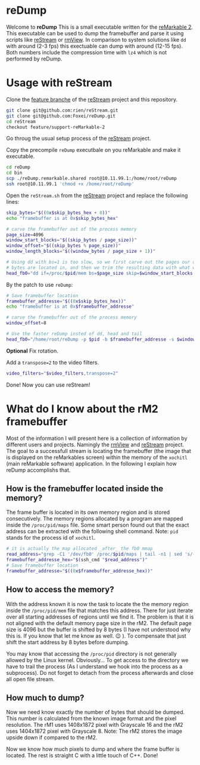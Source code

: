# reDump

Welcome to **reDump** 
This is a small executable written for the [reMarkable 2](https://remarkable.com/). This executable can be used to dump the framebuffer and parse it using scripts like [reStream](https://github.com/rien/reStream) or [rmView](https://github.com/bordaigorl/rmview). In comparison to  system solutions like `dd` with around (2-3 fps) this exectuable can dump with around (12-15 fps). Both numbers include the compression time with `lz4` which is not performed by reDump.

# Usage with reStream

Clone the [feature branche](https://github.com/rien/reStream/tree/feature/support-reMarkable-2) of the [reStream](https://github.com/rien/reStream) project and this repository.
```bash
git clone git@github.com:rien/reStream.git
git clone git@github.com:Foxei/reDump.git
cd reStream
checkout feature/support-reMarkable-2
```

Go throug the usual setup process of the [reStream](https://github.com/rien/reStream) project.

Copy the precompile `reDump` executbale on you reMarkable and make it executable.
```bash
cd reDump
cd bin
scp ./reDump.remarkable.shared root@10.11.99.1:/home/root/reDump
ssh root@10.11.99.1 'chmod +x /home/root/reDump'
```

Open the `reStream.sh` from the [reStream](https://github.com/rien/reStream) project and replace the following lines:

```bash
skip_bytes="$((0x$skip_bytes_hex + 8))"
echo "framebuffer is at 0x$skip_bytes_hex"

# carve the framebuffer out of the process memory
page_size=4096
window_start_blocks="$((skip_bytes / page_size))"
window_offset="$((skip_bytes % page_size))"
window_length_blocks="$((window_bytes / page_size + 1))"

# Using dd with bs=1 is too slow, so we first carve out the pages our desired
# bytes are located in, and then we trim the resulting data with what we need.
head_fb0="dd if=/proc/$pid/mem bs=$page_size skip=$window_start_blocks count=$window_length_blocks 2>/dev/null | tail -c+$window_offset | head -c $window_bytes"
```
By the patch to use `reDump`:
```bash
# Save framebuffer location
framebuffer_addresse="$((0x$skip_bytes_hex))"
echo "framebuffer is at 0x$framebuffer_addresse"

# carve the framebuffer out of the process memory
window_offset=8

# Use the faster reDump insted of dd, head and tail
head_fb0="/home/root/reDump -p $pid -b $framebuffer_addresse -s $window_offset -c $window_bytes"
```

**Optional** Fix rotation.

Add a `transpose=2` to the video filters.

```bash
video_filters="$video_filters,transpose=2"
```

Done! Now you can use reStream!

# What do I know about the rM2 framebuffer

Most of the information I will present here is a collection of information by different users and projects. Namingly the [rmView](https://github.com/bordaigorl/rmview) and [reStream](https://github.com/rien/reStream) project.
The goal to a successfull stream is locating the framebuffer (the image that is displayed on the reMarkables screen) within the memory of the `xochitl` (main reMarkable software) application.
In the following I explain how reDump accomplishs that. 

## How is the framebuffer located inside the memory?

The frame buffer is located in its own memory region and is stored consecutively.
The memory regions allocated by a program are mapped inside the `/proc/pid/maps` file.
Some smart person found out that the exact address can be extracted with the following shell command.
Note: `pid` stands for the process id of `xochitl`.

```bash
# it is actually the map allocated _after_ the fb0 mmap
read_address="grep -C1 '/dev/fb0' /proc/$pid/maps | tail -n1 | sed 's/-.*$//'"
framebuffer_addresse_hex="$(ssh_cmd "$read_address")"
# Save framebuffer location
framebuffer_addresse="$((0x$framebuffer_addresse_hex))"
```

## How to access the memory?

With the address known it is now the task to locate the the memory region inside the `/proc/pid/mem` file that matches this address. There for just iterate over all starting addresses of regions until we find it. The problem is that it is not aligned with the default memory page size in the rM2. The default page size is 4096 but the buffer is shifted by 8 bytes (I have not understood why this is. If you know that let me know as well. :wink: ). To compensate that just shift the start address by 8 bytes before dumping. 

You may know that accessing the `/proc/pid` directory is not generally allowed by the Linux kernel. Obviously… To get access to the directory we have to trail the process (As I understand we hook into the process as a subprocess). Do not forget to detach from the process afterwards and close all open file stream. 

## How much to dump?

Now we need know exactly the number of bytes that should be dumped. This number is calculated from the known image format and the pixel resolution. The rM1 uses 1408x1872 pixel with Grayscale 16 and the rM2 uses 1404x1872 pixel with Grayscale 8. Note: The rM2 stores the image upside down if compared to the rM2.

Now we know how much pixels to dump and where the frame buffer is located. The rest is straight C with a little touch of C++. Done! 


